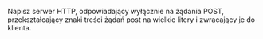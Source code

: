 Napisz serwer HTTP, odpowiadający wyłącznie na żądania POST, przekształcający znaki treści żądań post na wielkie litery i zwracający je do klienta.
